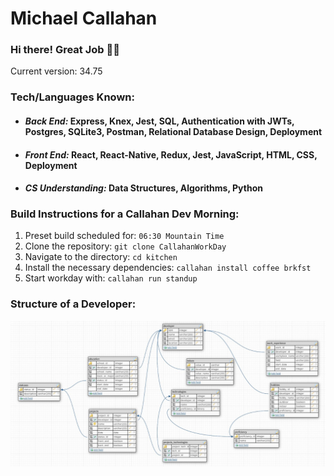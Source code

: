 # Michael Callahan
### Hi there! Great Job 👋👋


Current version: 34.75

### Tech/Languages Known:
* #### *Back End:* Express, Knex, Jest, SQL, Authentication with JWTs, Postgres, SQLite3, Postman, Relational Database Design, Deployment
* #### *Front End:* React, React-Native, Redux, Jest, JavaScript, HTML, CSS, Deployment
* #### *CS Understanding:* Data Structures, Algorithms, Python


### Build Instructions for a Callahan Dev Morning:
1. Preset build scheduled for: `06:30 Mountain Time`
2. Clone the repository: `git clone CallahanWorkDay`
3. Navigate to the directory: `cd kitchen`
4. Install the necessary dependencies: `callahan install coffee brkfst`
5. Start workday with: `callahan run standup`

### Structure of a Developer:
![alt text](https://github.com/Callmich/Callmich/blob/master/designs/Developer.jpg)

<!--
**Callmich/Callmich** is a ✨ _special_ ✨ repository because its `README.md` (this file) appears on your GitHub profile.

Here are some ideas to get you started:

- 🔭 I’m currently working on ...
- 🌱 I’m currently learning ...
- 👯 I’m looking to collaborate on ...
- 🤔 I’m looking for help with ...
- 💬 Ask me about ...
- 📫 How to reach me: ...
- 😄 Pronouns: ...
- ⚡ Fun fact: ...
-->

